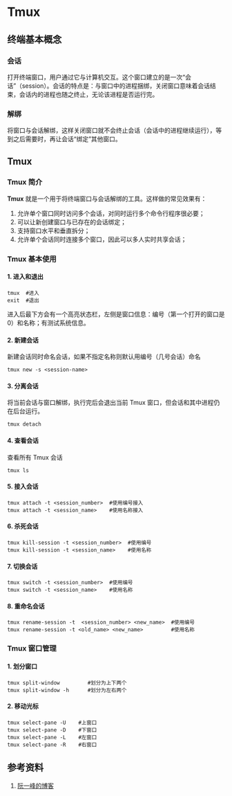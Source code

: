# Tmux

## 终端基本概念

### 会话

打开终端窗口，用户通过它与计算机交互。这个窗口建立的是一次“会话”（session）。会话的特点是：与窗口中的进程捆绑，关闭窗口意味着会话结束，会话内的进程也随之终止，无论该进程是否运行完。

### 解绑

将窗口与会话解绑，这样关闭窗口就不会终止会话（会话中的进程继续运行），等到之后需要时，再让会话“绑定”其他窗口。



## Tmux

### Tmux 简介

**Tmux** 就是一个用于将终端窗口与会话解绑的工具。这样做的常见效果有：

1. 允许单个窗口同时访问多个会话，对同时运行多个命令行程序很必要；
2. 可以让新创建窗口与已存在的会话绑定；
3. 支持窗口水平和垂直拆分；
4. 允许单个会话同时连接多个窗口，因此可以多人实时共享会话；



### Tmux 基本使用

#### 1. 进入和退出

```shell
tmux  #进入
exit  #退出
```

进入后最下方会有一个高亮状态栏，左侧是窗口信息：编号（第一个打开的窗口是 0）和名称；有测试系统信息。



#### 2. 新建会话

新建会话同时命名会话，如果不指定名称则默认用编号（几号会话）命名

```shell
tmux new -s <session-name>
```



#### 3. 分离会话

将当前会话与窗口解绑，执行完后会退出当前 Tmux 窗口，但会话和其中进程仍在后台运行。

```shell
tmux detach
```



#### 4. 查看会话

查看所有 Tmux 会话

```shell
tmux ls
```



#### 5. 接入会话

```shell
tmux attach -t <session_number>  #使用编号接入
tmux attach -t <session_name>    #使用名称接入
```



#### 6. 杀死会话

```shell
tmux kill-session -t <session_number>  #使用编号
tmux kill-session -t <session_name>    #使用名称
```



#### 7. 切换会话

```shell
tmux switch -t <session_number>  #使用编号
tmux switch -t <session_name>    #使用名称
```



#### 8. 重命名会话

```shell
tmux rename-session -t  <session_number> <new_name>  #使用编号
tmux rename-session -t <old_name> <new_name>         #使用名称
```



### Tmux 窗口管理

#### 1. 划分窗口

```shell
tmux split-window         #划分为上下两个
tmux split-window -h      #划分为左右两个
```



#### 2. 移动光标

```shell
tmux select-pane -U    #上窗口
tmux select-pane -D    #下窗口
tmux select-pane -L    #左窗口
tmux select-pane -R    #右窗口
```



## 参考资料

1. [阮一峰的博客](https://www.ruanyifeng.com/blog/2019/10/tmux.html)